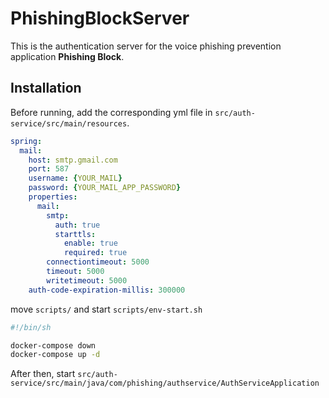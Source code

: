 # PhishingBlockServer

This is the authentication server for the voice phishing prevention application **Phishing Block**.

## Installation
Before running, add the corresponding yml file in `src/auth-service/src/main/resources`.
```yml
spring:
  mail:
    host: smtp.gmail.com
    port: 587
    username: {YOUR_MAIL}
    password: {YOUR_MAIL_APP_PASSWORD}
    properties:
      mail:
        smtp:
          auth: true
          starttls:
            enable: true
            required: true
        connectiontimeout: 5000
        timeout: 5000
        writetimeout: 5000
    auth-code-expiration-millis: 300000
```

move `scripts/` and start `scripts/env-start.sh`

```bash
#!/bin/sh

docker-compose down
docker-compose up -d
```

After then, start `src/auth-service/src/main/java/com/phishing/authservice/AuthServiceApplication`
